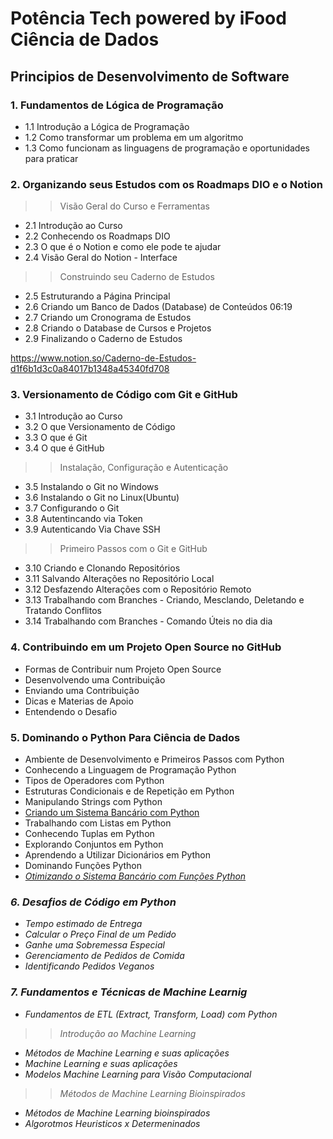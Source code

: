 # Potência Tech powered by iFood  Ciência de Dados

## Principios de Desenvolvimento de Software

### 1. Fundamentos de Lógica de Programação
 - 1.1 Introdução a Lógica de Programação
 - 1.2 Como transformar um problema em um algoritmo
 - 1.3 Como funcionam as linguagens de programação e oportunidades para praticar

### 2. Organizando seus Estudos com os Roadmaps DIO e o Notion
>> Visão Geral do Curso e Ferramentas
  - 2.1 Introdução ao Curso
  - 2.2 Conhecendo os Roadmaps DIO
  - 2.3 O que é o Notion e como ele pode te ajudar
  - 2.4 Visão Geral do Notion - Interface
>> Construindo seu Caderno de Estudos
  - 2.5 Estruturando a Página Principal
  - 2.6 Criando um Banco de Dados (Database) de Conteúdos 06:19
  - 2.7 Criando um Cronograma de Estudos
  - 2.8 Criando o Database de Cursos e Projetos
  - 2.9 Finalizando o Caderno de Estudos

  https://www.notion.so/Caderno-de-Estudos-d1f6b1d3c0a84017b1348a45340fd708
    
### 3. Versionamento de Código com Git e GitHub
- 3.1 Introdução ao Curso
- 3.2 O que Versionamento de Código
- 3.3 O que é Git
- 3.4 O que é GitHub
  
>> Instalação, Configuração e Autenticação

- 3.5 Instalando o Git no Windows
- 3.6 Instalando o Git no Linux(Ubuntu)
- 3.7 Configurando o Git
- 3.8 Autentincando via Token
- 3.9 Autenticando Via Chave SSH

>> Primeiro Passos com o Git e GitHub

- 3.10 Criando e Clonando Repositórios
- 3.11 Salvando Alterações no Repositório Local
- 3.12 Desfazendo Alterações com o Repositório Remoto
- 3.13 Trabalhando com Branches - Criando, Mesclando, Deletando e Tratando Conflitos
- 3.14 Trabalhando com Branches - Comando Úteis no dia dia

### 4. Contribuindo em um Projeto Open Source no GitHub

- Formas de Contribuir num Projeto Open Source
- Desenvolvendo uma Contribuição
- Enviando uma Contribuição
- Dicas e Materias de Apoio
- Entendendo o Desafio

### 5. Dominando o Python Para Ciência de Dados

- Ambiente de Desenvolvimento e Primeiros Passos com Python
- Conhecendo a Linguagem de Programação Python
- Tipos de Operadores com Python
- Estruturas Condicionais e de Repetição em Python
- Manipulando Strings com Python
  <li><a href = "https://github.com/DiegoPereira12/potencia_tech_powered_by_ifood_ciencia_de_dados/tree/main/Dominando%20o%20Python%20Para%20Ci%C3%AAncia%20de%20Dados/Criando%20um%20Sistema%20Banc%C3%A1rio%20com%20Python">Criando um Sistema Bancário com Python </a></li>
- Trabalhando com Listas em Python
- Conhecendo Tuplas em Python
- Explorando Conjuntos em Python
- Aprendendo a Utilizar Dicionários em Python
- Dominando Funções Python
- <i><a href = "https://github.com/DiegoPereira12/potencia_tech_powered_by_ifood_ciencia_de_dados/tree/main/Dominando%20o%20Python%20Para%20Ci%C3%AAncia%20de%20Dados/Otimizando%20o%20Sistema%20Banc%C3%A1rio">Otimizando o Sistema Bancário com Funções Python </a></li>

### 6. Desafios de Código em Python

- Tempo estimado de Entrega
- Calcular o Preço Final de um Pedido
- Ganhe uma Sobremessa Especial
- Gerenciamento de Pedidos de Comida
- Identificando Pedidos Veganos

### 7. Fundamentos e Técnicas de Machine Learnig
- Fundamentos de ETL (Extract, Transform, Load) com Python
>> Introdução ao Machine Learning
- Métodos de Machine Learning e suas aplicações
- Machine Learning e suas aplicações
- Modelos Machine Learning para Visão Computacional
  
>> Métodos de Machine Learning Bioinspirados
- Métodos de Machine Learning bioinspirados
- Algorotmos Heuristicos x Determeninados
